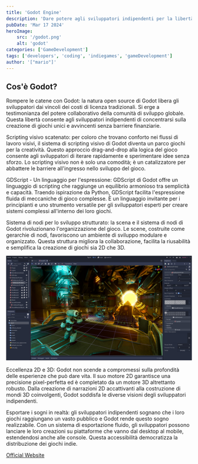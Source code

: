 ```yaml
---
title: 'Godot Engine'
description: 'Dare potere agli sviluppatori indipendenti per la libertà creativa'
pubDate: 'Mar 17 2024'
heroImage: 
    src: '/godot.png'
    alt: 'godot'
categories: ['GameDevelopment']
tags: ['developers', 'coding', 'indiegames', 'gameDevelopment']
author: '["mario"]'
---
```


## Cos'è Godot?

Rompere le catene con Godot: la natura open source di Godot libera gli sviluppatori dai vincoli dei costi di licenza tradizionali. Si erge a testimonianza del potere collaborativo della comunità di sviluppo globale. Questa libertà consente agli sviluppatori indipendenti di concentrarsi sulla creazione di giochi unici e avvincenti senza barriere finanziarie.

Scripting visivo scatenato: per coloro che trovano conforto nei flussi di lavoro visivi, il sistema di scripting visivo di Godot diventa un parco giochi per la creatività. Questo approccio drag-and-drop alla logica del gioco consente agli sviluppatori di iterare rapidamente e sperimentare idee senza sforzo. Lo scripting visivo non è solo una comodità; è un catalizzatore per abbattere le barriere all'ingresso nello sviluppo del gioco.

GDScript - Un linguaggio per l'espressione: GDScript di Godot offre un linguaggio di scripting che raggiunge un equilibrio armonioso tra semplicità e capacità. Traendo ispirazione da Python, GDScript facilita l'espressione fluida di meccaniche di gioco complesse. È un linguaggio invitante per i principianti e uno strumento versatile per gli sviluppatori esperti per creare sistemi complessi all'interno dei loro giochi.

Sistema di nodi per lo sviluppo strutturato: la scena e il sistema di nodi di Godot rivoluzionano l'organizzazione del gioco. Le scene, costruite come gerarchie di nodi, favoriscono un ambiente di sviluppo modulare e organizzato. Questa struttura migliora la collaborazione, facilita la riusabilità e semplifica la creazione di giochi sia 2D che 3D.


![](./foto/editor.jpg)

Eccellenza 2D e 3D: Godot non scende a compromessi sulla profondità delle esperienze che può dare vita. Il suo motore 2D garantisce una precisione pixel-perfetta ed è completato da un motore 3D altrettanto robusto. Dalla creazione di narrazioni 2D accattivanti alla costruzione di mondi 3D coinvolgenti, Godot soddisfa le diverse visioni degli sviluppatori indipendenti.

Esportare i sogni in realtà: gli sviluppatori indipendenti sognano che i loro giochi raggiungano un vasto pubblico e Godot rende questo sogno realizzabile. Con un sistema di esportazione fluido, gli sviluppatori possono lanciare le loro creazioni su piattaforme che vanno dal desktop al mobile, estendendosi anche alle console. Questa accessibilità democratizza la distribuzione dei giochi indie.

[Official Website](https://godotengine.org/)